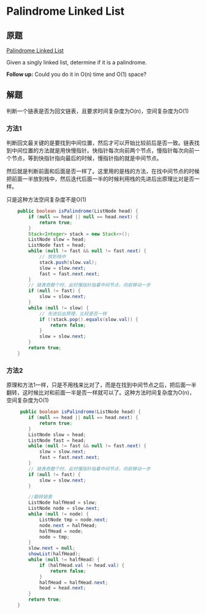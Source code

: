 # Palindrome Linked List

## 原题

[Palindrome Linked List](https://leetcode.com/explore/interview/card/top-interview-questions-easy/93/linked-list/772/)

Given a singly linked list, determine if it is a palindrome.

**Follow up:**
Could you do it in O(n) time and O(1) space?

## 解题

判断一个链表是否为回文链表，且要求时间复杂度为O(n)，空间复杂度为O(1)

### 方法1

判断回文最关键的是要找到中间位置，然后才可以开始比较前后是否一致。链表找到中间位置的方法就是用快慢指针。快指针每次向前两个节点，慢指针每次向前一个节点，等到快指针指向最后的时候，慢指针指的就是中间节点。

然后就是判断前面和后面是否一样了。这里用的是栈的方法，在找中间节点的时候把前面一半放到栈中，然后迭代后面一半的时候利用栈的先进后出原理比对是否一样。

只是这种方法空间复杂度不是O(1)

```java
	public boolean isPalindrome(ListNode head) {
        if (null == head || null == head.next) {
            return true;
        }
        Stack<Integer> stack = new Stack<>();
        ListNode slow = head;
        ListNode fast = head;
        while (null != fast && null != fast.next) {
            // 放到栈中
            stack.push(slow.val);
            slow = slow.next;
            fast = fast.next.next;
        }
        // 链表奇数个时，此时慢指针指着中间节点，向前移动一步
        if (null != fast) {
            slow = slow.next;
        }
        while (null != slow) {
            // 先进后出原理，比较是否一样
            if (!stack.pop().equals(slow.val)) {
                return false;
            }
            slow = slow.next;
        }
        return true;
    }
```

### 方法2

原理和方法1一样，只是不用栈来比对了，而是在找到中间节点之后，把后面一半翻转，这时候比对和前面一半是否一样就可以了。这种方法时间复杂度为O(n)，空间复杂度为O(1)

```java
     public boolean isPalindrome(ListNode head) {
        if (null == head || null == head.next) {
            return true;
        }
        ListNode slow = head;
        ListNode fast = head;
        while (null != fast && null != fast.next) {
            slow = slow.next;
            fast = fast.next.next;
        }
        // 链表奇数个时，此时慢指针指着中间节点，向前移动一步
        if (null != fast) {
            slow = slow.next;
        }

        //翻转链表 
        ListNode halfHead = slow;
        ListNode node = slow.next;
        while (null != node) {
            ListNode tmp = node.next;
            node.next = halfHead;
            halfHead = node;
            node = tmp;
        }
        slow.next = null;
        showList(halfHead);
        while (null != halfHead) {
            if (halfHead.val != head.val) {
                return false;
            }
            halfHead = halfHead.next;
            head = head.next;
        }
        return true;
    }
```

